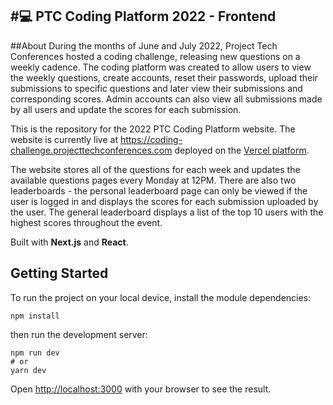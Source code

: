 #💻 PTC Coding Platform 2022 - Frontend
---
##About
During the months of June and July 2022, Project Tech Conferences hosted a coding challenge, releasing new questions on a weekly cadence. The coding platform was created to allow users to view the weekly questions, create accounts, reset their passwords, upload their submissions to specific questions and later view their submissions and corresponding scores. Admin accounts can also view all submissions made by all users and update the scores for each submission.  

This is the repository for the 2022 PTC Coding Platform website. The website is currently live at https://coding-challenge.projecttechconferences.com deployed on the [Vercel platform](https://vercel.com).

The website stores all of the questions for each week and updates the available questions pages every Monday at 12PM. There are also two leaderboards - the personal leaderboard page can only be viewed if the user is logged in and displays the scores for each submission uploaded by the user. The general leaderboard displays a list of the top 10 users with the highest scores throughout the event. 

Built with **Next.js** and **React**.
## Getting Started

To run the project on your local device, install the module dependencies:

```
npm install
```

then run the development server:

```
npm run dev
# or
yarn dev
```

Open [http://localhost:3000](http://localhost:3000) with your browser to see the result.
